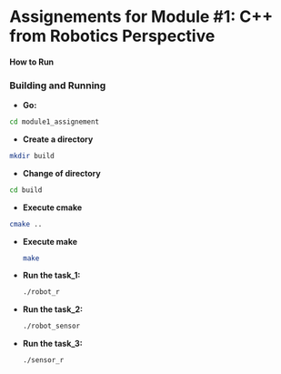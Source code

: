 # Assignements for Module #1: C++ from Robotics Perspective

#### How to Run
### Building and Running

- **Go:**

```sh
cd module1_assignement
```
- **Create a directory**
```sh
mkdir build
```
- **Change of directory**
```sh
cd build
```
- **Execute cmake**
```sh
cmake ..
```
- **Execute make**
  ```sh
  make
  ```

- **Run the task_1:**
  ```sh
  ./robot_r
  ```

- **Run the task_2:**
  ```sh
  ./robot_sensor
  ```

- **Run the task_3:**
  ```sh
  ./sensor_r
  ```
